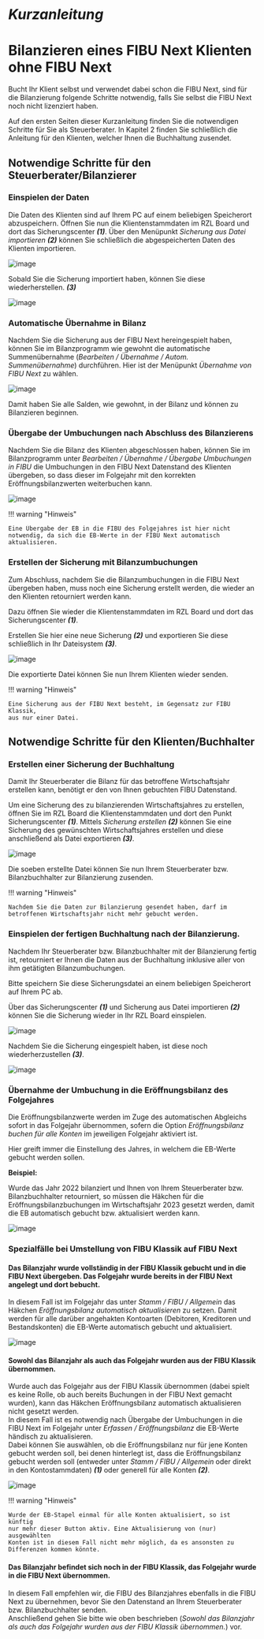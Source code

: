 # *Kurzanleitung*

# Bilanzieren eines FIBU Next Klienten ohne FIBU Next


Bucht Ihr Klient selbst und verwendet dabei schon die FIBU Next, sind
für die Bilanzierung folgende Schritte notwendig, falls Sie selbst die
FIBU Next noch nicht lizenziert haben.

Auf den ersten Seiten dieser Kurzanleitung finden Sie die notwendigen
Schritte für Sie als Steuerberater. In Kapitel 2 finden Sie schließlich
die Anleitung für den Klienten, welcher Ihnen die Buchhaltung zusendet.

## Notwendige Schritte für den Steuerberater/Bilanzierer

### Einspielen der Daten

Die Daten des Klienten sind auf Ihrem PC auf einem beliebigen
Speicherort abzuspeichern. Öffnen Sie nun die Klientenstammdaten im RZL
Board und dort das Sicherungscenter ***(1)***. Über den Menüpunkt
*Sicherung aus Datei importieren* ***(2)*** können Sie schließlich die
abgespeicherten Daten des Klienten importieren.

![image](img/image1.png)

Sobald Sie die Sicherung importiert haben, können Sie diese
wiederherstellen. ***(3)***


![image](img/image2.png)

### Automatische Übernahme in Bilanz

Nachdem Sie die Sicherung aus der FIBU Next hereingespielt haben, können
Sie im Bilanzprogramm wie gewohnt die automatische Summenübernahme
(*Bearbeiten / Übernahme / Autom. Summenübernahme*) durchführen. Hier
ist der Menüpunkt *Übernahme von FIBU Next* zu wählen.

![image](img/image3.png)

Damit haben Sie alle Salden, wie gewohnt, in der Bilanz und können zu
Bilanzieren beginnen.

### Übergabe der Umbuchungen nach Abschluss des Bilanzierens

Nachdem Sie die Bilanz des Klienten abgeschlossen haben, können Sie im
Bilanzprogramm unter *Bearbeiten / Übernahme / Übergabe Umbuchungen in
FIBU* die Umbuchungen in den FIBU Next Datenstand des Klienten
übergeben, so dass dieser im Folgejahr mit den korrekten
Eröffnungsbilanzwerten weiterbuchen kann.

![image](img/image4.png)

!!! warning "Hinweis"

    Eine Übergabe der EB in die FIBU des Folgejahres ist hier nicht
    notwendig, da sich die EB-Werte in der FIBU Next automatisch
    aktualisieren.

### Erstellen der Sicherung mit Bilanzumbuchungen

Zum Abschluss, nachdem Sie die Bilanzumbuchungen in die FIBU Next
übergeben haben, muss noch eine Sicherung erstellt werden, die wieder an
den Klienten retourniert werden kann.

Dazu öffnen Sie wieder die Klientenstammdaten im RZL Board und dort das
Sicherungscenter ***(1)***.

Erstellen Sie hier eine neue Sicherung ***(2)*** und exportieren Sie
diese schließlich in Ihr Dateisystem ***(3)***.

![image](img/image5.png)

Die exportierte Datei können Sie nun Ihrem Klienten wieder senden.

!!! warning "Hinweis"

    Eine Sicherung aus der FIBU Next besteht, im Gegensatz zur FIBU Klassik,
    aus nur einer Datei.

## Notwendige Schritte für den Klienten/Buchhalter

### Erstellen einer Sicherung der Buchhaltung

Damit Ihr Steuerberater die Bilanz für das betroffene Wirtschaftsjahr
erstellen kann, benötigt er den von Ihnen gebuchten FIBU Datenstand.

Um eine Sicherung des zu bilanzierenden Wirtschaftsjahres zu erstellen,
öffnen Sie im RZL Board die Klientenstammdaten und dort den Punkt
Sicherungscenter ***(1)***. Mittels *Sicherung erstellen **(2)*** können
Sie eine Sicherung des gewünschten Wirtschaftsjahres erstellen und diese
anschließend als Datei exportieren ***(3)***.

![image](img/image5.png)

Die soeben erstellte Datei können Sie nun Ihrem Steuerberater bzw.
Bilanzbuchhalter zur Bilanzierung zusenden.

!!! warning "Hinweis"

    Nachdem Sie die Daten zur Bilanzierung gesendet haben, darf im
    betroffenen Wirtschaftsjahr nicht mehr gebucht werden.

### Einspielen der fertigen Buchhaltung nach der Bilanzierung.

Nachdem Ihr Steuerberater bzw. Bilanzbuchhalter mit der Bilanzierung
fertig ist, retourniert er Ihnen die Daten aus der Buchhaltung inklusive
aller von ihm getätigten Bilanzumbuchungen.

Bitte speichern Sie diese Sicherungsdatei an einem beliebigen
Speicherort auf Ihrem PC ab.

Über das Sicherungscenter ***(1)*** und Sicherung aus Datei importieren
***(2)*** können Sie die Sicherung wieder in Ihr RZL Board einspielen.

![image](img/image1.png)

Nachdem Sie die Sicherung eingespielt haben, ist diese noch
wiederherzustellen ***(3)***.

![image](img/image2.png)

### Übernahme der Umbuchung in die Eröffnungsbilanz des Folgejahres

Die Eröffnungsbilanzwerte werden im Zuge des automatischen Abgleichs
sofort in das Folgejahr übernommen, sofern die Option *Eröffnungsbilanz
buchen für alle Konten* im jeweiligen Folgejahr aktiviert ist.

Hier greift immer die Einstellung des Jahres, in welchem die EB-Werte
gebucht werden sollen.

**Beispiel:**

Wurde das Jahr 2022 bilanziert und Ihnen von Ihrem Steuerberater bzw.
Bilanzbuchhalter retourniert, so müssen die Häkchen für die
Eröffnungsbilanzbuchungen im Wirtschaftsjahr 2023 gesetzt werden, damit
die EB automatisch gebucht bzw. aktualisiert werden kann.

![image](img/image6.png)

### Spezialfälle bei Umstellung von FIBU Klassik auf FIBU Next

#### Das Bilanzjahr wurde vollständig in der FIBU Klassik gebucht und in die FIBU Next übergeben. Das Folgejahr wurde bereits in der FIBU Next angelegt und dort bebucht.

In diesem Fall ist im Folgejahr das unter *Stamm / FIBU / Allgemein* das
Häkchen *Eröffnungsbilanz automatisch aktualisieren* zu setzen. Damit
werden für alle darüber angehakten Kontoarten (Debitoren, Kreditoren und
Bestandskonten) die EB-Werte automatisch gebucht und aktualisiert.

![image](img/image7.png)

#### Sowohl das Bilanzjahr als auch das Folgejahr wurden aus der FIBU Klassik übernommen. 

Wurde auch das Folgejahr aus der FIBU Klassik übernommen (dabei spielt
es keine Rolle, ob auch bereits Buchungen in der FIBU Next gemacht
wurden), kann das Häkchen Eröffnungsbilanz automatisch aktualisieren
nicht gesetzt werden.  
In diesem Fall ist es notwendig nach Übergabe der Umbuchungen in die
FIBU Next im Folgejahr unter *Erfassen / Eröffnungsbilanz* die EB-Werte
händisch zu aktualisieren.  
Dabei können Sie auswählen, ob die Eröffnungsbilanz nur für jene Konten
gebucht werden soll, bei denen hinterlegt ist, dass die Eröffnungsbilanz
gebucht werden soll (entweder unter *Stamm / FIBU / Allgemein* oder
direkt in den Kontostammdaten) ***(1)*** oder generell für alle Konten
***(2)***.

![image](img/image8.png)

!!! warning "Hinweis"

    Wurde der EB-Stapel einmal für alle Konten aktualisiert, so ist künftig
    nur mehr dieser Button aktiv. Eine Aktualisierung von (nur) ausgewählten
    Konten ist in diesem Fall nicht mehr möglich, da es ansonsten zu
    Differenzen kommen könnte.

#### Das Bilanzjahr befindet sich noch in der FIBU Klassik, das Folgejahr wurde in die FIBU Next übernommen.

In diesem Fall empfehlen wir, die FIBU des Bilanzjahres ebenfalls in die
FIBU Next zu übernehmen, bevor Sie den Datenstand an Ihrem Steuerberater
bzw. Bilanzbuchhalter senden.  
Anschließend gehen Sie bitte wie oben beschrieben (*Sowohl das
Bilanzjahr als auch das Folgejahr wurden aus der FIBU Klassik
übernommen.*) vor.
